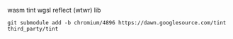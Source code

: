 wasm tint wgsl reflect (wtwr) lib

```shell
git submodule add -b chromium/4896 https://dawn.googlesource.com/tint third_party/tint
```